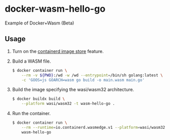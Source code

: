 docker-wasm-hello-go
====================

Example of Docker+Wasm (Beta)

Usage
-----

1.  Turn on the [containerd image store](https://docs.docker.com/desktop/containerd/) feature.

2.  Build a WASM file.

    ```sh
    $ docker container run \
        --rm -v ${PWD}:/wd -w /wd --entrypoint=/bin/sh golang:latest \
        -c 'GOOS=js GOARCH=wasm go build -o main.wasm main.go'
    ```


2.  Build the image specifying the wasi/wasm32 architecture.

    ```sh
    $ docker buildx build \
        --platform wasi/wasm32 -t wasm-hello-go .
    ```

3.  Run the container.

    ```sh
    $ docker container run \
        --rm --runtime=io.containerd.wasmedge.v1 --platform=wasi/wasm32 \
        wasm-hello-go
    ```
